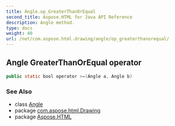 ```yaml
---
title: Angle.op_GreaterThanOrEqual
second_title: Aspose.HTML for Java API Reference
description: Angle method. 
type: docs
weight: 40
url: /net/com.aspose.html.drawing/angle/op_greaterthanorequal/
---
```

## Angle GreaterThanOrEqual operator

```java
public static bool operator >=(Angle a, Angle b)
```

### See Also

* class [Angle](../)
* package [com.aspose.html.Drawing](../../angle/)
* package [Aspose.HTML](../../../)
